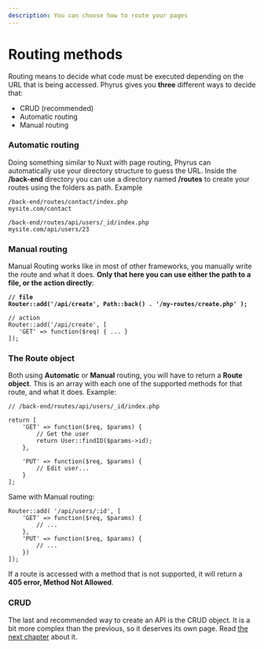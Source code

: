 ```yaml
---
description: You can choose how to route your pages
---
```


# Routing methods

Routing means to decide what code must be executed depending on the URL that is being accessed. Phyrus gives you **three** different ways to decide that:

* CRUD (recommended)
* Automatic routing
* Manual routing

### Automatic routing

Doing something similar to Nuxt with page routing, Phyrus can automatically use your directory structure to guess the URL. Inside the **/back-end** directory you can use a directory named **/routes** to create your routes using the folders as path. Example

```
/back-end/routes/contact/index.php
mysite.com/contact

/back-end/routes/api/users/_id/index.php
mysite.com/api/users/23
```

### Manual routing

Manual Routing works like in most of other frameworks, you manually write the route and what it does. **Only that here you can use either the path to a file, or the action directly**:

<pre><code><strong>// file
</strong><strong>Router::add('/api/create', Path::back() . '/my-routes/create.php' );
</strong>
// action
Router::add('/api/create', [
   'GET' => function($req) { ... }
]);</code></pre>

### The Route object

Both using **Automatic** or **Manual** routing, you will have to return a **Route object**. This is an array with each one of the supported methods for that route, and what it does. Example:

```
// /back-end/routes/api/users/_id/index.php

return [
    'GET' => function($req, $params) {
        // Get the user
        return User::findID($params->id);
    },
    
    'PUT' => function($req, $params) {
        // Edit user...
    }
];
```

Same with Manual routing:

```
Router::add( '/api/users/:id', [
    'GET' => function($req, $params) {
        // ...
    },
    'PUT' => function($req, $params) {
        // ...
    })
]);
```

If a route is accessed with a method that is not supported, it will return a **405 error, Method Not Allowed**.

### CRUD

The last and recommended way to create an API is the CRUD object. It is a bit more complex than the previous, so it deserves its own page. Read [the next chapter](crud.md) about it.
